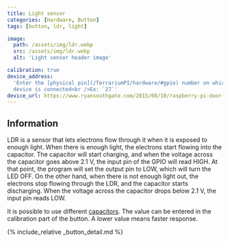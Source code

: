 ```yaml
---
title: Light sensor
categories: [Hardware, Button]
tags: [button, ldr, light]

image:
  path: /assets/img/ldr.webp
  src: /assets/img/ldr.webp
  alt: 'Light sensor header image'

calibration: true
device_address:
  'Enter the [physical pin](/TerrariumPI/hardware/#gpio) number on which the
  device is connected<br />Ex: `27`'
device_url: https://www.ryansouthgate.com/2015/08/10/raspberry-pi-door-sensor/
---
```


## Information

LDR is a sensor that lets electrons flow through it when it is exposed to enough
light. When there is enough light, the electrons start flowing into the
capacitor. The capacitor will start charging, and when the voltage across the
capacitor goes above 2.1 V, the input pin of the GPIO will read HIGH. At that
point, the program will set the output pin to LOW, which will turn the LED OFF.
On the other hand, when there is not enough light out, the electrons stop
flowing through the LDR, and the capacitor starts discharging. When the voltage
across the capacitor drops below 2.1 V, the input pin reads LOW.

It is possible to use different
[capacitors](https://qkzeetech.com/wp-content/uploads/2019/02/1uF-50V.jpg). The
value can be entered in the calibration part of the button. A lower value means
faster response.

{% include_relative _button_detail.md %}
